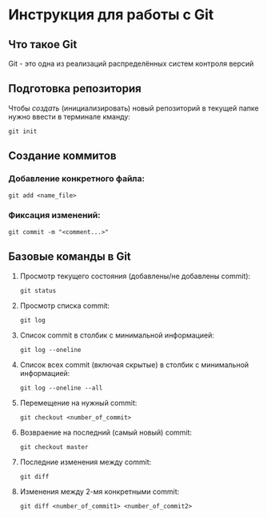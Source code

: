 # **Инструкция для работы с Git**

## Что такое Git

Git - это одна из реализаций распределённых систем контроля версий

## Подготовка репозитория

Чтобы *создать* (инициализировать) новый репозиторий в текущей папке нужно ввести в терминале кманду:

    git init

## Создание коммитов

### Добавление конкретного файла:

    git add <name_file>

### Фиксация изменений:

    git commit -m "<comment...>"

## Базовые команды в Git

 1. Просмотр текущего состояния (добавлены/не добавлены commit):

        git status

 2. Просмотр списка commit:

        git log

 3. Список commit в столбик с минимальной информацией:

        git log --oneline

 4. Список всех commit (включая скрытые) в столбик с минимальной информацией:

        git log --oneline --all

 5. Перемещение на нужный commit:

        git checkout <number_of_commit>

 6. Возвраение на последний (самый новый) commit:

        git checkout master

 7. Последние изменения между commit:

        git diff

 8. Изменения между 2-мя конкретными commit:

        git diff <number_of_commit1> <number_of_commit2>
